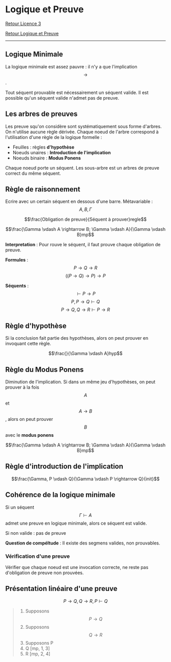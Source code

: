# Logique et Preuve


[Retour Licence 3](https://mcheungsen.github.io/cours/ "Licence 3")

[Retour Logique et Preuve](index.md)

---

## Logique Minimale
La logique minimale est assez pauvre : il n'y a que l'implication $$\rightarrow$$.

Tout séquent prouvable est nécessairement un séquent valide. 
Il est possible qu'un séquent valide n'admet pas de preuve.

## Les arbres de preuves
Les preuve squ'on considère sont systématiquement sous forme d'arbres. On n'utilise aucune règle dérivée.
Chaque noeud de l'arbre correspond à l'utilisation d'une règle de la logique formelle :
- Feuilles : règles **d'hypothèse**
- Noeuds unaires : **Introduction de l'implication**
- Noeuds binaire : **Modus Ponens**

Chaque noeud porte un séquent. Les sous-arbre est un arbres de preuve correct du même séquent.

## Règle de raisonnement
Ecrire avec un certain séquent en dessous d'une barre. Métavariable : $$A, B, \Gamma$$

$$\frac{Obligation de preuve}{Séquent à prouver}regle$$

$$\frac{\Gamma \vdash A \rightarrow B; \Gamma \vdash A}{\Gamma \vdash B}mp$$

**Interpretation** : Pour rouve le séquent, il faut prouve chaque obligation de preuve.

**Formules** : $$P \rightarrow Q \rightarrow R$$
$$((P \rightarrow Q) \rightarrow P) \rightarrow P$$

**Séquents** : $$\vdash P \rightarrow P$$
$$P, P\rightarrow Q \vdash Q$$
$$P \rightarrow Q, Q \rightarrow R \vdash P \rightarrow R$$

## Règle d'hypothèse
Si la conclusion fait partie des hypothèses, alors on peut prouver en invoquant cette règle.

$$\frac{}{\Gamma \vdash A}hyp$$

## Règle du Modus Ponens
Diminution de l'implication. Si dans un même jeu d'hypothèses, on peut prouver à la fois $$A$$ et $$A \rightarrow B$$, alors on peut prouver $$B$$ avec le **modus ponens**

$$\frac{\Gamma \vdash A \rightarrow B; \Gamma \vdash A}{\Gamma \vdash B}mp$$

## Règle d'introduction de l'implication

$$\frac{\Gamma, P \vdash Q}{\Gamma \vdash P \rightarrow Q}{init}$$

## Cohérence de la logique minimale
Si un séquent $$\Gamma \vdash A$$ admet une preuve en logique minimale, alors ce séquent est valide.

Si non valide : pas de preuve

**Question de compéltude** : Il existe des segmens valides, non prouvables.

### Vérification d'une preuve
Vérifier que chaque noeud est une invocation correcte, ne reste pas d'obligation de preuve non prouvées.

## Présentation linéaire d'une preuve
$$P\rightarrow Q, Q \rightarrow R, P \vdash Q$$


>1. Supposons $$P \rightarrow Q$$
>2. Supposons $$Q \rightarrow R$$
>3. Supposons P
>4. Q [mp, 1, 3]
>5. R [mp, 2, 4]


<script src="https://polyfill.io/v3/polyfill.min.js?features=es6"></script>
<script id="MathJax-script" async src="https://cdn.jsdelivr.net/npm/mathjax@3/es5/tex-mml-chtml.js"></script>